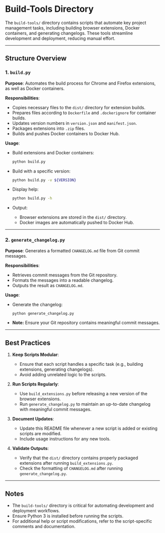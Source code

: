 # Build-Tools Directory

The `build-tools/` directory contains scripts that automate key project management tasks, including building browser extensions, Docker containers, and generating changelogs. These tools streamline development and deployment, reducing manual effort.

---

## Structure Overview

### 1. `build.py`

**Purpose**: Automates the build process for Chrome and Firefox extensions, as well as Docker containers.

**Responsibilities**:

- Copies necessary files to the `dist/` directory for extension builds.
- Prepares files according to `Dockerfile` and `.dockerignore` for container builds.
- Updates version numbers in `version.json` and `manifest.json`.
- Packages extensions into `.zip` files.
- Builds and pushes Docker containers to Docker Hub.

**Usage**:

- Build extensions and Docker containers:

  ```bash
  python build.py
  ```

- Build with a specific version:

  ```bash
  python build.py -v ${VERSION}
  ```

- Display help:

  ```bash
  python build.py -h
  ```

- Output:

  - Browser extensions are stored in the `dist/` directory.
  - Docker images are automatically pushed to Docker Hub.

---

### 2. `generate_changelog.py`

**Purpose**: Generates a formatted `CHANGELOG.md` file from Git commit messages.

**Responsibilities**:

- Retrieves commit messages from the Git repository.
- Formats the messages into a readable changelog.
- Outputs the result as `CHANGELOG.md`.

**Usage**:

- Generate the changelog:

  ```bash
  python generate_changelog.py
  ```

- **Note:** Ensure your Git repository contains meaningful commit messages.

---

## Best Practices

1. **Keep Scripts Modular**:
   - Ensure that each script handles a specific task (e.g., building extensions, generating changelogs).
   - Avoid adding unrelated logic to the scripts.

2. **Run Scripts Regularly**:
   - Use `build_extensions.py` before releasing a new version of the browser extensions.
   - Run `generate_changelog.py` to maintain an up-to-date changelog with meaningful commit messages.

3. **Document Updates**:
   - Update this README file whenever a new script is added or existing scripts are modified.
   - Include usage instructions for any new tools.

4. **Validate Outputs**:
   - Verify that the `dist/` directory contains properly packaged extensions after running `build_extensions.py`.
   - Check the formatting of `CHANGELOG.md` after running `generate_changelog.py`.

---

## Notes

- The `build-tools/` directory is critical for automating development and deployment workflows.
- Ensure Python 3 is installed before running the scripts.
- For additional help or script modifications, refer to the script-specific comments and documentation.
